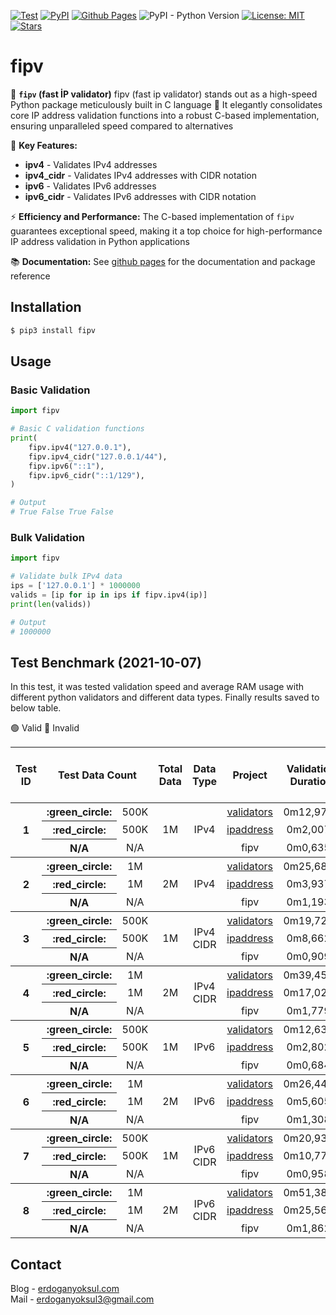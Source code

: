 [![Test](https://github.com/eredotpkfr/fipv/actions/workflows/python-package-test.yml/badge.svg)](https://github.com/eredotpkfr/fipv/actions/workflows/python-package-test.yml)
[![PyPI](https://img.shields.io/pypi/v/fipv)](https://pypi.org/project/fipv/)
[![Github Pages](https://img.shields.io/badge/github-pages-orange.svg)](https://www.erdoganyoksul.com/fipv/)
![PyPI - Python Version](https://img.shields.io/pypi/pyversions/fipv)
[![License: MIT](https://img.shields.io/badge/license-MIT-informational.svg)](https://opensource.org/licenses/MIT)
[![Stars](https://img.shields.io/github/stars/eredotpkfr/fipv?style=social)](https://github.com/eredotpkfr/fipv/stargazers)
# fipv
🚀 **`fipv` (fast İP validator)** fipv (fast ip validator) stands out as a high-speed Python package meticulously built in C language 🤙 It elegantly consolidates core IP address validation functions into a robust C-based implementation, ensuring unparalleled speed compared to alternatives

🎯 **Key Features:**
-  **ipv4** - Validates IPv4 addresses
-  **ipv4_cidr** - Validates IPv4 addresses with CIDR notation
-  **ipv6** - Validates IPv6 addresses
-  **ipv6_cidr** - Validates IPv6 addresses with CIDR notation

⚡ **Efficiency and Performance:**
The C-based implementation of `fipv` guarantees exceptional speed, making it a top choice for high-performance IP address validation in Python applications

📚 **Documentation:**
See [github pages](https://www.erdoganyoksul.com/fipv/) for the documentation and package reference

## Installation
```sh
$ pip3 install fipv
```
## Usage
### Basic Validation
```python
import fipv

# Basic C validation functions
print(
    fipv.ipv4("127.0.0.1"),
    fipv.ipv4_cidr("127.0.0.1/44"),
    fipv.ipv6("::1"),
    fipv.ipv6_cidr("::1/129"),
)

# Output
# True False True False
```
### Bulk Validation
```python
import fipv

# Validate bulk IPv4 data
ips = ['127.0.0.1'] * 1000000
valids = [ip for ip in ips if fipv.ipv4(ip)]
print(len(valids))

# Output
# 1000000
```

## Test Benchmark (2021-10-07)
In this test, it was tested validation speed and average RAM usage with different python validators and different data types. Finally results saved to below table.

:green_circle: Valid :red_circle: Invalid
<table>
  <thead>
    <tr>
      <th align="center" scope="col">Test ID</th>
      <th align="center" scope="col" colspan="2" scope="colgroup">Test Data Count</th>
      <th align="center" scope="col">Total Data</th>
      <th align="center" scope="col">Data Type</th>
      <th align="center">Project</th>
      <th align="center">Validation Duration</th>
      <th align="center">Avr. RAM Usage (MB)</th>
    </tr>
  </thead>
  <tbody>
    <tr>
      <th align="center" rowspan="3" scope="rowgroup">1</th>
      <th align="center" scope="row">:green_circle:</th>
      <td align="center">500K</td>
      <td align="center" rowspan="3">1M</td>
      <td align="center" rowspan="3">IPv4</td>
      <td align="center">
        <a href="https://github.com/kvesteri/validators" target="_blank">validators</a>
      </td>
      <td align="center">0m12,975s</td>
      <td align="center">85M</td>
    </tr>
    <tr>
      <th align="center" scope="row">:red_circle:</th>
      <td align="center">500K</td>
      <td align="center">
        <a href="https://docs.python.org/3/library/ipaddress.html" target="_blank">ipaddress</a>
      </td>
      <td align="center">0m2,007s</td>
      <td align="center">80M</td>
    </tr>
    <tr>
      <th align="center" scope="row">N/A</th>
      <td align="center">N/A</td>
      <td align="center">fipv</td>
      <td align="center">0m0,635s</td>
      <td align="center">76M</td>
    </tr>
  </tbody>
  <tbody>
    <tr>
      <th align="center" rowspan="3" scope="rowgroup">2</th>
      <th align="center" scope="row">:green_circle:</th>
      <td align="center">1M</td>
      <td align="center" rowspan="3">2M</td>
      <td align="center" rowspan="3">IPv4</td>
      <td align="center">
        <a href="https://github.com/kvesteri/validators" target="_blank">validators</a>
      </td>
      <td align="center">0m25,682s</td>
      <td align="center">151M</td>
    </tr>
    <tr>
      <th align="center" scope="row">:red_circle:</th>
      <td align="center">1M</td>
      <td align="center">
        <a href="https://docs.python.org/3/library/ipaddress.html" target="_blank">ipaddress</a>
      </td>
      <td align="center">0m3,937s</td>
      <td align="center">154M</td>
    </tr>
    <tr>
      <th align="center" scope="row">N/A</th>
      <td align="center">N/A</td>
      <td align="center">fipv</td>
      <td align="center">0m1,193s</td>
      <td align="center">150M</td>
    </tr>
  </tbody>
  <tbody>
    <tr>
      <th align="center" rowspan="3" scope="rowgroup">3</th>
      <th align="center" scope="row">:green_circle:</th>
      <td align="center">500K</td>
      <td align="center" rowspan="3">1M</td>
      <td align="center" rowspan="3">IPv4 CIDR</td>
      <td align="center">
        <a href="https://github.com/kvesteri/validators" target="_blank">validators</a>
      </td>
      <td align="center">0m19,721s</td>
      <td align="center">96M</td>
    </tr>
    <tr>
      <th align="center" scope="row">:red_circle:</th>
      <td align="center">500K</td>
      <td align="center">
        <a href="https://docs.python.org/3/library/ipaddress.html" target="_blank">ipaddress</a>
      </td>
      <td align="center">0m8,662s</td>
      <td align="center">89M</td>
    </tr>
    <tr>
      <th align="center" scope="row">N/A</th>
      <td align="center">N/A</td>
      <td align="center">fipv</td>
      <td align="center">0m0,909s</td>
      <td align="center">77M</td>
    </tr>
  </tbody>
  <tbody>
    <tr>
      <th align="center" rowspan="3" scope="rowgroup">4</th>
      <th align="center" scope="row">:green_circle:</th>
      <td align="center">1M</td>
      <td align="center" rowspan="3">2M</td>
      <td align="center" rowspan="3">IPv4 CIDR</td>
      <td align="center">
        <a href="https://github.com/kvesteri/validators" target="_blank">validators</a>
      </td>
      <td align="center">0m39,457s</td>
      <td align="center">179M</td>
    </tr>
    <tr>
      <th align="center" scope="row">:red_circle:</th>
      <td align="center">1M</td>
      <td align="center">
        <a href="https://docs.python.org/3/library/ipaddress.html" target="_blank">ipaddress</a>
      </td>
      <td align="center">0m17,029s</td>
      <td align="center">174M</td>
    </tr>
    <tr>
      <th align="center" scope="row">N/A</th>
      <td align="center">N/A</td>
      <td align="center">fipv</td>
      <td align="center">0m1,779s</td>
      <td align="center">174M</td>
    </tr>
  </tbody>
  <tbody>
    <tr>
      <th align="center" rowspan="3" scope="rowgroup">5</th>
      <th align="center" scope="row">:green_circle:</th>
      <td align="center">500K</td>
      <td align="center" rowspan="3">1M</td>
      <td align="center" rowspan="3">IPv6</td>
      <td align="center">
        <a href="https://github.com/kvesteri/validators" target="_blank">validators</a>
      </td>
      <td align="center">0m12,633s</td>
      <td align="center">96M</td>
    </tr>
    <tr>
      <th align="center" scope="row">:red_circle:</th>
      <td align="center">500K</td>
      <td align="center">
        <a href="https://docs.python.org/3/library/ipaddress.html" target="_blank">ipaddress</a>
      </td>
      <td align="center">0m2,802s</td>
      <td align="center">92M</td>
    </tr>
    <tr>
      <th align="center" scope="row">N/A</th>
      <td align="center">N/A</td>
      <td align="center">fipv</td>
      <td align="center">0m0,684s</td>
      <td align="center">87M</td>
    </tr>
  </tbody>
  <tbody>
    <tr>
      <th align="center" rowspan="3" scope="rowgroup">6</th>
      <th align="center" scope="row">:green_circle:</th>
      <td align="center">1M</td>
      <td align="center" rowspan="3">2M</td>
      <td align="center" rowspan="3">IPv6</td>
      <td align="center">
        <a href="https://github.com/kvesteri/validators" target="_blank">validators</a>
      </td>
      <td align="center">0m26,449s</td>
      <td align="center">183M</td>
    </tr>
    <tr>
      <th align="center" scope="row">:red_circle:</th>
      <td align="center">1M</td>
      <td align="center">
        <a href="https://docs.python.org/3/library/ipaddress.html" target="_blank">ipaddress</a>
      </td>
      <td align="center">0m5,605s</td>
      <td align="center">177M</td>
    </tr>
    <tr>
      <th align="center" scope="row">N/A</th>
      <td align="center">N/A</td>
      <td align="center">fipv</td>
      <td align="center">0m1,308s</td>
      <td align="center">172M</td>
    </tr>
  </tbody>
  <tbody>
    <tr>
      <th align="center" rowspan="3" scope="rowgroup">7</th>
      <th align="center" scope="row">:green_circle:</th>
      <td align="center">500K</td>
      <td align="center" rowspan="3">1M</td>
      <td align="center" rowspan="3">IPv6 CIDR</td>
      <td align="center">
        <a href="https://github.com/kvesteri/validators" target="_blank">validators</a>
      </td>
      <td align="center">0m20,936s</td>
      <td align="center">99M</td>
    </tr>
    <tr>
      <th align="center" scope="row">:red_circle:</th>
      <td align="center">500K</td>
      <td align="center">
        <a href="https://docs.python.org/3/library/ipaddress.html" target="_blank">ipaddress</a>
      </td>
      <td align="center">0m10,778s</td>
      <td align="center">95M</td>
    </tr>
    <tr>
      <th align="center" scope="row">N/A</th>
      <td align="center">N/A</td>
      <td align="center">fipv</td>
      <td align="center">0m0,958s</td>
      <td align="center">93M</td>
    </tr>
  </tbody>
  <tbody>
    <tr>
      <th align="center" rowspan="3" scope="rowgroup">8</th>
      <th align="center" scope="row">:green_circle:</th>
      <td align="center">1M</td>
      <td align="center" rowspan="3">2M</td>
      <td align="center" rowspan="3">IPv6 CIDR</td>
      <td align="center">
        <a href="https://github.com/kvesteri/validators" target="_blank">validators</a>
      </td>
      <td align="center">0m51,382s</td>
      <td align="center">184M</td>
    </tr>
    <tr>
      <th align="center" scope="row">:red_circle:</th>
      <td align="center">1M</td>
      <td align="center">
        <a href="https://docs.python.org/3/library/ipaddress.html" target="_blank">ipaddress</a>
      </td>
      <td align="center">0m25,563s</td>
      <td align="center">184M</td>
    </tr>
    <tr>
      <th align="center" scope="row">N/A</th>
      <td align="center">N/A</td>
      <td align="center">fipv</td>
      <td align="center">0m1,862s</td>
      <td align="center">168M</td>
    </tr>
  </tbody>
</table>

## Contact
Blog - [erdoganyoksul.com](https://www.erdoganyoksul.com)<br/>
Mail - erdoganyoksul3@gmail.com
